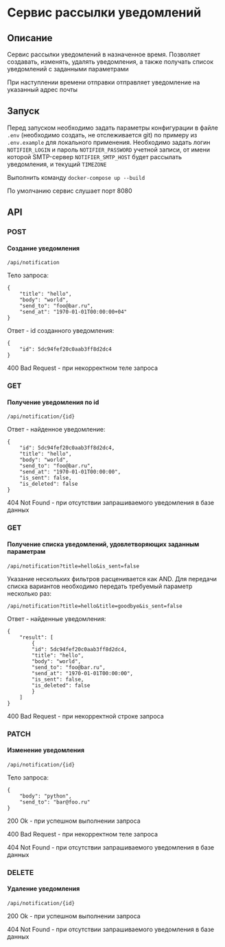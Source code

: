 # Сервис рассылки уведомлений
## Описание
Сервис рассылки уведомлений в назначенное время. Позволяет создавать, изменять, удалять уведомления, а также получать список уведомлений с заданными параметрами

При наступлении времени отправки отправляет уведомление на указанный адрес почты

## Запуск
Перед запуском необходимо задать параметры конфигурации в файле `.env` (необходимо создать, не отслеживается git) по примеру из `.env.example` для локального применения. Необходимо задать логин `NOTIFIER_LOGIN` и пароль `NOTIFIER_PASSWORD` учетной записи, от имени которой SMTP-сервер `NOTIFIER_SMTP_HOST` будет рассылать уведомления, и текущий `TIMEZONE` 

Выполнить команду `docker-compose up --build`

По умолчанию сервис слушает порт 8080
## API
### POST
#### Создание уведомления
`/api/notification`

Тело запроса:
```
{
    "title": "hello",
    "body": "world",
    "send_to": "foo@bar.ru",
    "send_at": "1970-01-01T00:00:00+04"
}
```
Ответ - id созданного уведомления:
```
{
    "id": 5dc94fef20c0aab3ff8d2dc4
}
```
400 Bad Request - при некорректном теле запроса

### GET
#### Получение уведомления по id
`/api/notification/{id}`

Ответ - найденное уведомление:
```
{
    "id": 5dc94fef20c0aab3ff8d2dc4,
    "title": "hello",
    "body": "world",
    "send_to": "foo@bar.ru",
    "send_at": "1970-01-01T00:00:00",
    "is_sent": false,
    "is_deleted": false
}
```
404 Not Found - при отсутствии запрашиваемого уведомления в базе данных

### GET
#### Получение списка уведомлений, удовлетворяющих заданным параметрам
`/api/notification?title=hello&is_sent=false`

Указание нескольких фильтров расценивается как AND. Для передачи списка вариантов необходимо передать требуемый параметр несколько раз:

`/api/notification?title=hello&title=goodbye&is_sent=false`

Ответ - найденные уведомления:
```
{
    "result": [
        {
        "id": 5dc94fef20c0aab3ff8d2dc4,
        "title": "hello",
        "body": "world",
        "send_to": "foo@bar.ru",
        "send_at": "1970-01-01T00:00:00",
        "is_sent": false,
        "is_deleted": false
        }
    ]
}
```
400 Bad Request - при некорректной строке запроса

### PATCH
#### Изменение уведомления
`/api/notification/{id}`

Тело запроса:
```
{
    "body": "python",
    "send_to": "bar@foo.ru"
}
```
200 Ok - при успешном выполнении запроса

400 Bad Request - при некорректном теле запроса

404 Not Found - при отсутствии запрашиваемого уведомления в базе данных

### DELETE
#### Удаление уведомления
`/api/notification/{id}`

200 Ok - при успешном выполнении запроса

404 Not Found - при отсутствии запрашиваемого уведомления в базе данных
